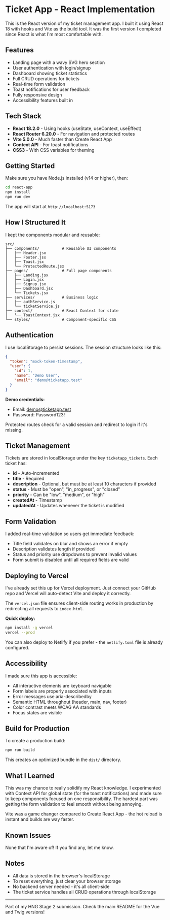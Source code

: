 # Ticket App - React Implementation

This is the React version of my ticket management app. I built it using React 18 with hooks and Vite as the build tool. It was the first version I completed since React is what I'm most comfortable with.

## Features

- Landing page with a wavy SVG hero section
- User authentication with login/signup
- Dashboard showing ticket statistics
- Full CRUD operations for tickets
- Real-time form validation
- Toast notifications for user feedback
- Fully responsive design
- Accessibility features built in

## Tech Stack

- **React 18.2.0** - Using hooks (useState, useContext, useEffect)
- **React Router 6.20.0** - For navigation and protected routes
- **Vite 5.0.0** - Much faster than Create React App
- **Context API** - For toast notifications
- **CSS3** - With CSS variables for theming

## Getting Started

Make sure you have Node.js installed (v14 or higher), then:

```bash
cd react-app
npm install
npm run dev
```

The app will start at `http://localhost:5173`

## How I Structured It

I kept the components modular and reusable:

```
src/
├── components/          # Reusable UI components
│   ├── Header.jsx
│   ├── Footer.jsx
│   ├── Toast.jsx
│   └── ProtectedRoute.jsx
├── pages/               # Full page components
│   ├── Landing.jsx
│   ├── Login.jsx
│   ├── Signup.jsx
│   ├── Dashboard.jsx
│   └── Tickets.jsx
├── services/            # Business logic
│   ├── authService.js
│   └── ticketService.js
├── context/             # React Context for state
│   └── ToastContext.jsx
└── styles/              # Component-specific CSS
```

## Authentication

I use localStorage to persist sessions. The session structure looks like this:

```json
{
  "token": "mock-token-timestamp",
  "user": {
    "id": 1,
    "name": "Demo User",
    "email": "demo@ticketapp.test"
  }
}
```

**Demo credentials:**
- Email: demo@ticketapp.test
- Password: Password123!

Protected routes check for a valid session and redirect to login if it's missing.

## Ticket Management

Tickets are stored in localStorage under the key `ticketapp_tickets`. Each ticket has:

- **id** - Auto-incremented
- **title** - Required
- **description** - Optional, but must be at least 10 characters if provided
- **status** - Must be "open", "in_progress", or "closed"
- **priority** - Can be "low", "medium", or "high"
- **createdAt** - Timestamp
- **updatedAt** - Updates whenever the ticket is modified

## Form Validation

I added real-time validation so users get immediate feedback:

- Title field validates on blur and shows an error if empty
- Description validates length if provided
- Status and priority use dropdowns to prevent invalid values
- Form submit is disabled until all required fields are valid

## Deploying to Vercel

I've already set this up for Vercel deployment. Just connect your GitHub repo and Vercel will auto-detect Vite and deploy it correctly.

The `vercel.json` file ensures client-side routing works in production by redirecting all requests to `index.html`.

**Quick deploy:**
```bash
npm install -g vercel
vercel --prod
```

You can also deploy to Netlify if you prefer - the `netlify.toml` file is already configured.

## Accessibility

I made sure this app is accessible:

- All interactive elements are keyboard navigable
- Form labels are properly associated with inputs
- Error messages use aria-describedby
- Semantic HTML throughout (header, main, nav, footer)
- Color contrast meets WCAG AA standards
- Focus states are visible

## Build for Production

To create a production build:

```bash
npm run build
```

This creates an optimized bundle in the `dist/` directory.

## What I Learned

This was my chance to really solidify my React knowledge. I experimented with Context API for global state (for the toast notifications) and made sure to keep components focused on one responsibility. The hardest part was getting the form validation to feel smooth without being annoying.

Vite was a game changer compared to Create React App - the hot reload is instant and builds are way faster.

## Known Issues

None that I'm aware of! If you find any, let me know.

## Notes

- All data is stored in the browser's localStorage
- To reset everything, just clear your browser storage
- No backend server needed - it's all client-side
- The ticket service handles all CRUD operations through localStorage

---

Part of my HNG Stage 2 submission. Check the main README for the Vue and Twig versions!
